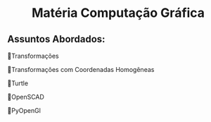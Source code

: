 <h1 align="center"> Matéria Computação Gráfica  </h1>

<h2>Assuntos Abordados:</h2>

🔷Transformações

🔷Transformações com Coordenadas Homogêneas

🔷Turtle

🔷OpenSCAD

🔷PyOpenGl


